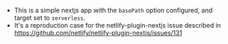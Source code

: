 * This is a simple nextjs app with the `basePath` option configured, and target set to `serverless`.
* It's a reproduction case for the netlify-plugin-nextjs issue described in https://github.com/netlify/netlify-plugin-nextjs/issues/131
